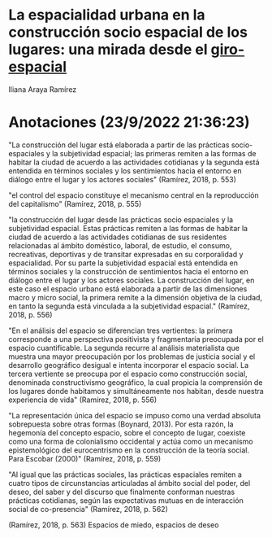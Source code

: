 # La espacialidad urbana en la construcción socio espacial de los lugares: una mirada desde el [giro-espacial](giro-espacial.md)

Iliana Araya Ramírez

# Anotaciones (23/9/2022 21:36:23)

"La construcción del lugar está elaborada a partir de las prácticas socio-espaciales y la subjetividad espacial; las primeras remiten a las formas de habitar la ciudad de acuerdo a las actividades cotidianas y la segunda está entendida en términos sociales y los sentimientos hacia el entorno en diálogo entre el lugar y los actores sociales" (Ramírez, 2018, p. 553)

"el control del espacio constituye el mecanismo central en la reproducción del capitalismo" (Ramírez, 2018, p. 555)

"la construcción del lugar desde las prácticas socio espaciales y la subjetividad espacial. Estas prácticas remiten a las formas de habitar la ciudad de acuerdo a las actividades cotidianas de sus residentes relacionadas al ámbito doméstico, laboral, de estudio, el consumo, recreativas, deportivas y de transitar expresadas en su corporalidad y espacialidad. Por su parte la subjetividad espacial está entendida en términos sociales y la construcción de sentimientos hacia el entorno en diálogo entre el lugar y los actores sociales. La construcción del lugar, en este caso el espacio urbano está elaborada a partir de las dimensiones macro y micro social, la primera remite a la dimensión objetiva de la ciudad, en tanto la segunda está vinculada a la subjetividad espacial." (Ramírez, 2018, p. 556)

"En el análisis del espacio se diferencian tres vertientes: la primera corresponde a una perspectiva positivista y fragmentaria preocupada por el espacio cuantificable. La segunda recurre al análisis materialista que muestra una mayor preocupación por los problemas de justicia social y el desarrollo geográfico desigual e intenta incorporar el espacio social. La tercera vertiente se preocupa por el espacio como construcción social, denominada constructivismo geográfico, la cual propicia la comprensión de los lugares donde habitamos y simultáneamente nos habitan, desde nuestra experiencia de vida" (Ramírez, 2018, p. 556)

"La representación única del espacio se impuso como una verdad absoluta sobrepuesta sobre otras formas (Boynard, 2013). Por esta razón, la hegemonía del concepto espacio, sobre el concepto de lugar, coexiste como una forma de colonialismo occidental y actúa como un mecanismo epistemológico del eurocentrismo en la construcción de la teoría social. Para Escobar (2000)" (Ramírez, 2018, p. 559)

"Al igual que las prácticas sociales, las prácticas espaciales remiten a cuatro tipos de circunstancias articuladas al ámbito social del poder, del deseo, del saber y del discurso que finalmente conforman nuestras prácticas cotidianas, según las expectativas mutuas en de interacción social de co-presencia" (Ramírez, 2018, p. 562)

(Ramírez, 2018, p. 563) Espacios de miedo, espacios de deseo
